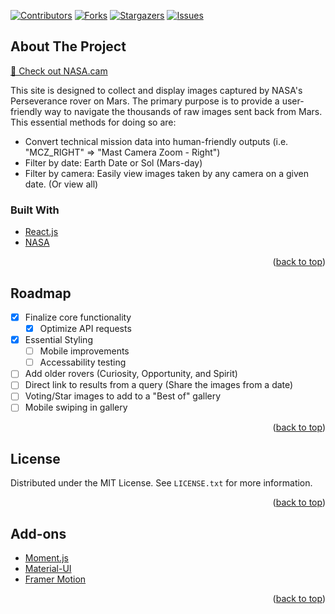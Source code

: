<div id="top"></div>

[![Contributors][contributors-shield]][contributors-url]
[![Forks][forks-shield]][forks-url]
[![Stargazers][stars-shield]][stars-url]
[![Issues][issues-shield]][issues-url]

<!-- PROJECT SHIELDS
[![MIT License][license-shield]][license-url]
-->

<!-- ABOUT THE PROJECT -->

## About The Project
[🚀 Check out NASA.cam](https://nasa.cam/) 

This site is designed to collect and display images captured by NASA's Perseverance rover on Mars. The primary purpose is to provide a user-friendly way to navigate the thousands of raw images sent back from Mars. This essential methods for doing so are:

- Convert technical mission data into human-friendly outputs (i.e. "MCZ_RIGHT" => "Mast Camera Zoom - Right")
- Filter by date: Earth Date or Sol (Mars-day)
- Filter by camera: Easily view images taken by any camera on a given date. (Or view all)

### Built With

- [React.js](https://reactjs.org/)
- [NASA](https://api.nasa.gov/#MarsPhotos)

<p align="right">(<a href="#top">back to top</a>)</p>

<!-- ROADMAP -->

## Roadmap

- [x] Finalize core functionality
  - [x] Optimize API requests
- [x] Essential Styling
  - [ ] Mobile improvements
  - [ ] Accessability testing
- [ ] Add older rovers (Curiosity, Opportunity, and Spirit)
- [ ] Direct link to results from a query (Share the images from a date)
- [ ] Voting/Star images to add to a "Best of" gallery
- [ ] Mobile swiping in gallery

<p align="right">(<a href="#top">back to top</a>)</p>

<!-- LICENSE -->

## License

Distributed under the MIT License. See `LICENSE.txt` for more information.

<p align="right">(<a href="#top">back to top</a>)</p>

<!-- ACKNOWLEDGMENTS -->

## Add-ons

- [Moment.js](https://momentjs.com/)
- [Material-UI](https://mui.com/)
- [Framer Motion](https://www.framer.com/)

<p align="right">(<a href="#top">back to top</a>)</p>

<!-- MARKDOWN LINKS & IMAGES -->
<!-- https://www.markdownguide.org/basic-syntax/#reference-style-links -->

[contributors-shield]: https://img.shields.io/github/contributors/mattbartley/nasa-cam.svg?style=for-the-badge
[contributors-url]: https://github.com/mattbartley/nasa-cam/graphs/contributors
[forks-shield]: https://img.shields.io/github/forks/mattbartley/nasa-cam.svg?style=for-the-badge
[forks-url]: https://github.com/mattbartley/nasa-cam/network/members
[stars-shield]: https://img.shields.io/github/stars/mattbartley/nasa-cam.svg?style=for-the-badge
[stars-url]: https://github.com/mattbartley/nasa-cam/stargazers
[issues-shield]: https://img.shields.io/github/issues/mattbartley/nasa-cam.svg?style=for-the-badge
[issues-url]: https://github.com/mattbartley/nasa-cam/issues

<!--
[linkedin-shield]: https://img.shields.io/badge/-LinkedIn-black.svg?style=for-the-badge&logo=linkedin&colorB=555
[linkedin-url]: https://linkedin.com/in/linkedin_username
[product-screenshot]: images/screenshot.png
-->
